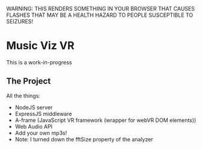 WARNING: THIS RENDERS SOMETHING IN YOUR BROWSER THAT CAUSES FLASHES THAT MAY BE A HEALTH HAZARD TO PEOPLE SUSCEPTIBLE TO SEIZURES!

Music Viz VR
=========================

This is a work-in-progress


The Project
------------

All the things:
- NodeJS server
- ExpressJS middleware
- A-frame (JavaScript VR framework (wrapper for webVR DOM elements))
- Web Audio API
- Add your own mp3s!
- Note: I turned down the fftSize property of the analyzer

